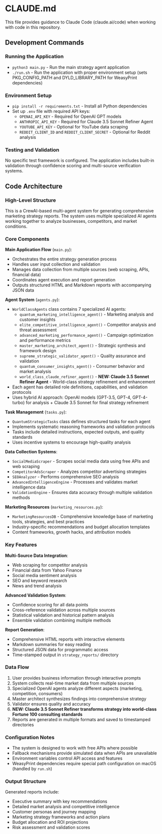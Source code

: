 # CLAUDE.md

This file provides guidance to Claude Code (claude.ai/code) when working with code in this repository.

## Development Commands

### Running the Application
- `python3 main.py` - Run the main strategy agent application
- `./run.sh` - Run the application with proper environment setup (sets PKG_CONFIG_PATH and DYLD_LIBRARY_PATH for WeasyPrint dependencies)

### Environment Setup
- `pip install -r requirements.txt` - Install all Python dependencies
- Set up `.env` file with required API keys:
  - `OPENAI_API_KEY` - Required for OpenAI GPT models
  - `ANTHROPIC_API_KEY` - Required for Claude 3.5 Sonnet Refiner Agent
  - `YOUTUBE_API_KEY` - Optional for YouTube data scraping
  - `REDDIT_CLIENT_ID` and `REDDIT_CLIENT_SECRET` - Optional for Reddit analysis

### Testing and Validation
No specific test framework is configured. The application includes built-in validation through confidence scoring and multi-source verification systems.

## Code Architecture

### High-Level Structure
This is a CrewAI-based multi-agent system for generating comprehensive marketing strategy reports. The system uses multiple specialized AI agents working together to analyze businesses, competitors, and market conditions.

### Core Components

**Main Application Flow** (`main.py`):
- Orchestrates the entire strategy generation process
- Handles user input collection and validation
- Manages data collection from multiple sources (web scraping, APIs, financial data)
- Coordinates agent execution and report generation
- Outputs structured HTML and Markdown reports with accompanying JSON data

**Agent System** (`agents.py`):
- `WorldClassAgents` class contains 7 specialized AI agents:
  - `quantum_marketing_intelligence_agent()` - Marketing analysis and customer insights
  - `elite_competitive_intelligence_agent()` - Competitor analysis and threat assessment
  - `advanced_marketing_performance_agent()` - Campaign optimization and performance metrics
  - `master_marketing_architect_agent()` - Strategic synthesis and framework design
  - `supreme_strategic_validator_agent()` - Quality assurance and validation
  - `quantum_consumer_insights_agent()` - Consumer behavior and market analysis
  - `world_class_claude_refiner_agent()` - **NEW: Claude 3.5 Sonnet Refiner Agent** - World-class strategy refinement and enhancement
- Each agent has detailed role definitions, capabilities, and validation protocols
- Uses hybrid AI approach: OpenAI models (GPT-3.5, GPT-4, GPT-4-turbo) for analysis + Claude 3.5 Sonnet for final strategy refinement

**Task Management** (`tasks.py`):
- `QuantumStrategicTasks` class defines structured tasks for each agent
- Implements systematic reasoning frameworks and validation protocols
- Tasks include detailed instructions, expected outputs, and quality standards
- Uses incentive systems to encourage high-quality analysis

**Data Collection Systems**:
- `SocialMediaScraper` - Scrapes social media data using free APIs and web scraping
- `CompetitorAdsScraper` - Analyzes competitor advertising strategies
- `SEOAnalyzer` - Performs comprehensive SEO analysis
- `AdvancedIntelligenceEngine` - Processes and validates market intelligence data
- `ValidationEngine` - Ensures data accuracy through multiple validation methods

**Marketing Resources** (`marketing_resources.py`):
- `MarketingResourcesDB` - Comprehensive knowledge base of marketing tools, strategies, and best practices
- Industry-specific recommendations and budget allocation templates
- Content frameworks, growth hacks, and attribution models

### Key Features

**Multi-Source Data Integration**:
- Web scraping for competitor analysis
- Financial data from Yahoo Finance
- Social media sentiment analysis
- SEO and keyword research
- News and trend analysis

**Advanced Validation System**:
- Confidence scoring for all data points
- Cross-reference validation across multiple sources
- Statistical validation and historical pattern analysis
- Ensemble validation combining multiple methods

**Report Generation**:
- Comprehensive HTML reports with interactive elements
- Markdown summaries for easy reading
- Structured JSON data for programmatic access
- Time-stamped output in `strategy_reports/` directory

### Data Flow
1. User provides business information through interactive prompts
2. System collects real-time market data from multiple sources
3. Specialized OpenAI agents analyze different aspects (marketing, competition, consumers)
4. Master architect synthesizes findings into comprehensive strategy
5. Validator ensures quality and accuracy
6. **NEW: Claude 3.5 Sonnet Refiner transforms strategy into world-class Fortune 100 consulting standards**
7. Reports are generated in multiple formats and saved to timestamped directories

### Configuration Notes
- The system is designed to work with free APIs where possible
- Fallback mechanisms provide simulated data when APIs are unavailable
- Environment variables control API access and features
- WeasyPrint dependencies require special path configuration on macOS (handled by `run.sh`)

### Output Structure
Generated reports include:
- Executive summary with key recommendations
- Detailed market analysis and competitive intelligence
- Customer personas and journey mapping
- Marketing strategy frameworks and action plans
- Budget allocation and ROI projections
- Risk assessment and validation scores